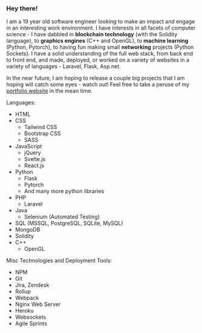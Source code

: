 ### Hey there! 

I am a 19 year old software engineer looking to make an impact and engage in an interesting work environment. I have interests in all facets of computer science - I have dabbled in **blockchain technology** (with the Solidity language), to **graphics engines** (C++ and OpenGL), to **machine learning** (Python, Pytorch), to having fun making small **networking** projects (Python Sockets). I have a solid understanding of the full web stack, from back end to front end, and made, deployed, or worked on a variety of websites in a variety of languages - Laravel, Flask, Asp.net. 

In the near future, I am hoping to release a couple big projects that I am hoping will catch some eyes - watch out! Feel free to take a peruse of my [portfolio website](https://portfolio-website421.herokuapp.com/) in the mean time. 

Languages:
- HTML
- CSS 
  - Tailwind CSS
  - Bootstrap CSS
  - SASS
- JavaScript
  - jQuery
  - Svelte.js
  - React.js
- Python
  - Flask
  - Pytorch
  - And many more python libraries
- PHP
  - Laravel
- Java
  - Selenium (Automated Testing)
- SQL (MSSQL, PostgreSQL, SQLite, MySQL)
- MongoDB
- Solidity
- C++
  - OpenGL
  
Misc Technologies and Deployment Tools:
- NPM
- Git
- Jira, Zendesk
- Rollup
- Webpack
- Nginx Web Server
- Heroku
- Websockets
- Agile Sprints

<!--
**andrewM202/andrewM202** is a ✨ _special_ ✨ repository because its `README.md` (this file) appears on your GitHub profile.

Here are some ideas to get you started:

- 🔭 I’m currently working on ...
- 🌱 I’m currently learning ...
- 👯 I’m looking to collaborate on ...
- 🤔 I’m looking for help with ...
- 💬 Ask me about ...
- 📫 How to reach me: ...
- 😄 Pronouns: ...
- ⚡ Fun fact: ...
-->

